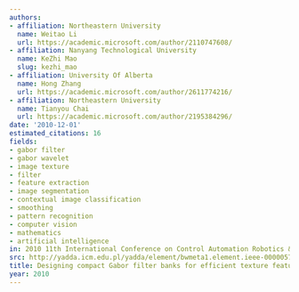 ```yaml
---
authors:
- affiliation: Northeastern University
  name: Weitao Li
  url: https://academic.microsoft.com/author/2110747608/
- affiliation: Nanyang Technological University
  name: KeZhi Mao
  slug: kezhi_mao
- affiliation: University Of Alberta
  name: Hong Zhang
  url: https://academic.microsoft.com/author/2611774216/
- affiliation: Northeastern University
  name: Tianyou Chai
  url: https://academic.microsoft.com/author/2195384296/
date: '2010-12-01'
estimated_citations: 16
fields:
- gabor filter
- gabor wavelet
- image texture
- filter
- feature extraction
- image segmentation
- contextual image classification
- smoothing
- pattern recognition
- computer vision
- mathematics
- artificial intelligence
in: 2010 11th International Conference on Control Automation Robotics & Vision
src: http://yadda.icm.edu.pl/yadda/element/bwmeta1.element.ieee-000005707806
title: Designing compact Gabor filter banks for efficient texture feature extraction
year: 2010
---
```

